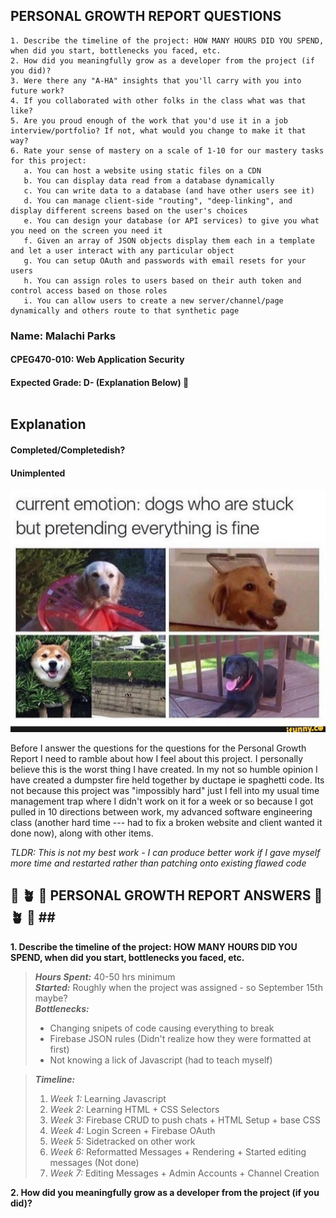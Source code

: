 ## PERSONAL GROWTH REPORT QUESTIONS ##
    1. Describe the timeline of the project: HOW MANY HOURS DID YOU SPEND, when did you start, bottlenecks you faced, etc.
    2. How did you meaningfully grow as a developer from the project (if you did)?
    3. Were there any "A-HA" insights that you'll carry with you into future work?
    4. If you collaborated with other folks in the class what was that like?
    5. Are you proud enough of the work that you'd use it in a job interview/portfolio? If not, what would you change to make it that way?
    6. Rate your sense of mastery on a scale of 1-10 for our mastery tasks for this project:
       a. You can host a website using static files on a CDN
       b. You can display data read from a database dynamically
       c. You can write data to a database (and have other users see it)
       d. You can manage client-side "routing", "deep-linking", and display different screens based on the user's choices
       e. You can design your database (or API services) to give you what you need on the screen you need it
       f. Given an array of JSON objects display them each in a template and let a user interact with any particular object
       g. You can setup OAuth and passwords with email resets for your users
       h. You can assign roles to users based on their auth token and control access based on those roles
       i. You can allow users to create a new server/channel/page dynamically and others route to that synthetic page


### Name: Malachi Parks ###
#### CPEG470-010: Web Application Security ####
#### Expected Grade: D- (Explanation Below) :face_with_head_bandage: </br> </br> ####

## Explanation ##

#### Completed/Completedish? ####
#### Unimplented ####

![How I feel after this project](images/CurrentEmotions_Ifunny.jpg)

Before I answer the questions for the questions for the Personal Growth Report I need to ramble about how I feel about this project. I personally believe this is the worst thing I have created. In my not so humble opinion I have created a dumpster fire held together by ductape ie spaghetti code. Its not because this project was "impossibly hard" just I fell into my usual time management trap where I didn't work on it for a week or so because I got pulled in 10 directions between work, my advanced software engineering class (another hard time --- had to fix a broken website and client wanted it done now), along with other items.  

*TLDR: This is not my best work - I can produce better work if I gave myself more time and restarted rather than patching onto existing flawed code*

## :seedling: :potted_plant: :evergreen_tree: PERSONAL GROWTH REPORT ANSWERS :evergreen_tree:  :potted_plant: :seedling: ## </br>

**1. Describe the timeline of the project: HOW MANY HOURS DID YOU SPEND, when did you start, bottlenecks you faced, etc.**

> *__Hours Spent:__* 40-50 hrs minimum </br>
> *__Started:__* Roughly when the project was assigned - so September 15th maybe? </br>
> *__Bottlenecks:__*
>   * Changing snipets of code causing everything to break
>   * Firebase JSON rules (Didn't realize how they were formatted at first)
>   * Not knowing a lick of Javascript (had to teach myself) </br>

> *__Timeline:__*
>   1. *Week 1:* Learning Javascript
>   2. *Week 2:* Learning HTML + CSS Selectors
>   3. *Week 3:* Firebase CRUD to push chats + HTML Setup + base CSS
>   4. *Week 4:* Login Screen + Firebase OAuth
>   5. *Week 5:* Sidetracked on other work
>   6. *Week 6:* Reformatted Messages + Rendering + Started editing messages (Not done)
>   7. *Week 7:* Editing Messages + Admin Accounts + Channel Creation

**2. How did you meaningfully grow as a developer from the project (if you did)?**